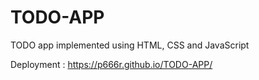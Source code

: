 # TODO-APP
TODO app implemented using HTML, CSS and JavaScript

Deployment : https://p666r.github.io/TODO-APP/
